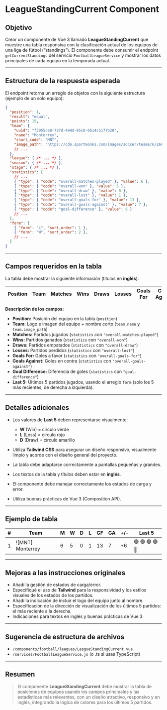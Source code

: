 # LeagueStandingCurrent Component

## Objetivo

Crear un componente de Vue 3 llamado **LeagueStandingCurrent** que muestre una tabla responsiva con la clasificación actual de los equipos de una liga de fútbol (“standings”). El componente debe consumir el endpoint `getCurrentStandings` del servicio `FootballLeagueService` y mostrar los datos principales de cada equipo en la temporada actual.

---

## Estructura de la respuesta esperada

El endpoint retorna un arreglo de objetos con la siguiente estructura (ejemplo de un solo equipo):

```json
{
  "position": 1,
  "result": "equal",
  "points": 15,
  "team": {
    "uuid": "f3955ce8-737d-494d-95c0-0b14c5177b28",
    "name": "Monterrey",
    "short_code": "MNT",
    "image_path": "https://cdn.sportmonks.com/images/soccer/teams/6/2662.png",
    // ...
  },
  "league": { /* ... */ },
  "season": { /* ... */ },
  "stage": { /* ... */ },
  "statistics": [
    // ...
    { "type": { "code": "overall-matches-played" }, "value": 6 },
    { "type": { "code": "overall-won" }, "value": 5 },
    { "type": { "code": "overall-draw" }, "value": 0 },
    { "type": { "code": "overall-lost" }, "value": 1 },
    { "type": { "code": "overall-goals-for" }, "value": 13 },
    { "type": { "code": "overall-goals-against" }, "value": 7 },
    { "type": { "code": "goal-difference" }, "value": 6 }
    // ...
  ],
  "form": [
    { "form": "L", "sort_order": 1 },
    { "form": "W", "sort_order": 2 },
    // ...
  ]
}
```

---

## Campos requeridos en la tabla

La tabla debe mostrar la siguiente información (titulos en **inglés**):

| Position | Team | Matches | Wins | Draws | Losses | Goals For | Goals Against | Goal Difference | Last 5 |
|----------|------|---------|------|-------|--------|-----------|---------------|-----------------|--------|

**Descripción de los campos:**

- **Position:** Posición del equipo en la tabla (`position`)
- **Team:** Logo e imagen del equipo + nombre corto (`team.name` y `team.image_path`)
- **Matches:** Partidos jugados (`statistics` con `"overall-matches-played"`)
- **Wins:** Partidos ganados (`statistics` con `"overall-won"`)
- **Draws:** Partidos empatados (`statistics` con `"overall-draw"`)
- **Losses:** Partidos perdidos (`statistics` con `"overall-lost"`)
- **Goals For:** Goles a favor (`statistics` con `"overall-goals-for"`)
- **Goals Against:** Goles en contra (`statistics` con `"overall-goals-against"`)
- **Goal Difference:** Diferencia de goles (`statistics` con `"goal-difference"`)
- **Last 5:** Últimos 5 partidos jugados, usando el arreglo `form` (solo los 5 más recientes, de derecha a izquierda).

---

## Detalles adicionales

- Los valores de **Last 5** deben representarse visualmente:
  - **W** (Win) = círculo verde
  - **L** (Loss) = círculo rojo
  - **D** (Draw) = círculo amarillo

- Utiliza **Tailwind CSS** para asegurar un diseño responsivo, visualmente limpio y acorde con el diseño general del proyecto.
- La tabla debe adaptarse correctamente a pantallas pequeñas y grandes.
- Los textos de la tabla y títulos deben estar en **inglés**.
- El componente debe manejar correctamente los estados de carga y error.
- Utiliza buenas prácticas de Vue 3 (Composition API).

---

## Ejemplo de tabla

| # | Team           | M | W | D | L | GF | GA | +/- | Last 5               |
|---|----------------|---|---|---|---|----|----|-----|----------------------|
| 1 | ![MNT] Monterrey | 6 | 5 | 0 | 1 | 13 | 7  | +6  | 🟢 🟢 🟢 🟢 🔴         |

---

## Mejoras a las instrucciones originales

- Añadí la gestión de estados de carga/error.
- Especifiqué el uso de **Tailwind** para la responsividad y los estilos visuales de los estados de los partidos.
- Añadí la indicación de incluir el logo del equipo junto al nombre.
- Especificación de la dirección de visualización de los últimos 5 partidos: el más reciente a la derecha.
- Indicaciones para textos en inglés y buenas prácticas de Vue 3.

---

## Sugerencia de estructura de archivos
  
- `/components/football/leagues/LeagueStandingCurrent.vue`
- `/services/FootballLeagueService.js` (o .ts si usas TypeScript)

---

## Resumen

> El componente **LeagueStandingCurrent** debe mostrar la tabla de posiciones de equipos usando los campos principales y las estadísticas más relevantes, con un diseño atractivo, responsivo y en inglés, integrando la lógica de colores para los últimos 5 partidos.
